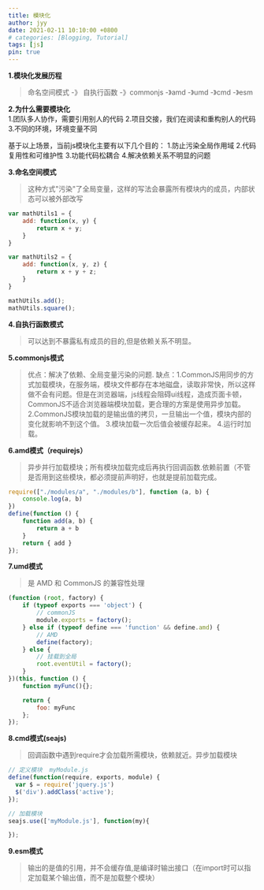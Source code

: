 ```yaml
---
title: 模块化
author: jyy
date: 2021-02-11 10:10:00 +0800
# categories: [Blogging, Tutorial]
tags: [js]
pin: true
---
```


**1.模块化发展历程**   
> 命名空间模式 -》 自执行函数 -》commonjs -》amd -》umd -》cmd -》esm

**2.为什么需要模块化**  
1.团队多人协作，需要引用别人的代码
2.项目交接，我们在阅读和重构别人的代码
3.不同的环境，环境变量不同

基于以上场景，当前js模块化主要有以下几个目的：
1.防止污染全局作用域
2.代码复用性和可维护性
3.功能代码松耦合
4.解决依赖关系不明显的问题

**3.命名空间模式**

> 这种方式"污染"了全局变量，这样的写法会暴露所有模块内的成员，内部状态可以被外部改写

```js
var mathUtils1 = {
    add: function(x, y) {
        return x + y;
    }
}

var mathUtils2 = {
    add: function(x, y, z) {
        return x + y + z;
    }
}

mathUtils.add();
mathUtils.square();

```
**4.自执行函数模式**
> 可以达到不暴露私有成员的目的,但是依赖关系不明显。

**5.commonjs模式**
> 优点：解决了依赖、全局变量污染的问题.
> 缺点：1.CommonJS用同步的方式加载模块，在服务端，模块文件都存在本地磁盘，读取非常快，所以这样做不会有问题。但是在浏览器端，js线程会阻碍ui线程，造成页面卡顿，CommonJS不适合浏览器端模块加载，更合理的方案是使用异步加载。
2.CommonJS模块加载的是输出值的拷贝，一旦输出一个值，模块内部的变化就影响不到这个值。
3.模块加载一次后值会被缓存起来。
4.运行时加载。

**6.amd模式（requirejs）**

> 异步并行加载模块；所有模块加载完成后再执行回调函数.依赖前置（不管是否用到这些模块，都必须提前声明好，也就是提前加载完成。

```js
require(["./modules/a", "./modules/b"], function (a, b) {
    console.log(a, b)
})
define(function () {
    function add(a, b) {
        return a + b
    }
    return { add }
});
```

**7.umd模式**
> 是 AMD 和 CommonJS 的兼容性处理

```js
(function (root, factory) {
    if (typeof exports === 'object') {
        // commonJS
        module.exports = factory();
    } else if (typeof define === 'function' && define.amd) {
        // AMD
        define(factory);
    } else {
        // 挂载到全局
        root.eventUtil = factory();
    }
})(this, function () {
    function myFunc(){};

    return {
        foo: myFunc
    };
});

```
**8.cmd模式(seajs)**
> 回调函数中遇到require才会加载所需模块，依赖就近。异步加载模块

```js
// 定义模块  myModule.js
define(function(require, exports, module) {
  var $ = require('jquery.js')
  $('div').addClass('active');
});

// 加载模块
seajs.use(['myModule.js'], function(my){

});
```

**9.esm模式**
> 输出的是值的引用，并不会缓存值,是编译时输出接口（在import时可以指定加载某个输出值，而不是加载整个模块）